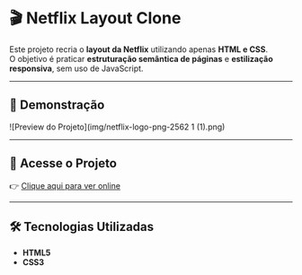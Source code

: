 # 🎬 Netflix Layout Clone  

Este projeto recria o **layout da Netflix** utilizando apenas **HTML e CSS**.  
O objetivo é praticar **estruturação semântica de páginas** e **estilização responsiva**, sem uso de JavaScript.

---

## 📸 Demonstração  
![Preview do Projeto](img/netflix-logo-png-2562 1 (1).png)  


---

## 🔗 Acesse o Projeto  
👉 [Clique aqui para ver online](https://seu-usuario.github.io/layout-Netflix/)  

---

## 🛠 Tecnologias Utilizadas  
- **HTML5**  
- **CSS3**  
